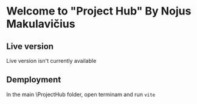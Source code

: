 # Welcome to "Project Hub" By Nojus Makulavičius

## Live version

Live version isn't currently available

## Demployment

In the main \ProjectHub folder, open terminam and run `vite`
